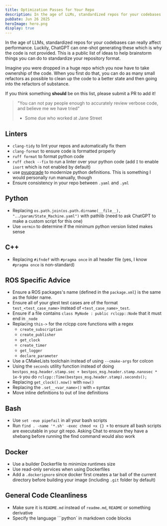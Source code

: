 ```yaml
---
title: Optimization Passes for Your Repo
description: In the age of LLMs, standardized repos for your codebases can really affect performance. Luckily, ChatGPT can one-shot generating these which is why the code is not provided.
pubDate: Jun 26 2025
heroImage: hero.png
display: true
---
```


In the age of LLMs, standardized repos for your codebases can really affect performance. Luckily, ChatGPT can one-shot generating these which is why the code is not provided. This is a public list of ideas to help brainstorm things you can do to standardize your repository format.

Imagine you were dropped in a huge repo which you now have to take ownership of the code. When you first do that, you can do as many small refactors as possible to clean up the code to a better state and then going into the refactors of substance.

If you think something **should** be on this list, please submit a PR to add it!

> "You can not pay people enough to accurately review verbose code, and believe me we have tried"
> - Some due who worked at Jane Street

## Linters

- `clang-tidy` to lint your repos and automatically fix them
- `clang-format` to ensure code is formatted properly
- `ruff format` to format python code
- `ruff check --fix` to run a linter over your python code (add `I` to enable `isort` which is not enabled by default)
- use [pyupgrade](https://github.com/asottile/pyupgrade) to modernize python definitions. This is something I would personally run manually, though
- Ensure consistency in your repo between `.yaml` and `.yml`

## Python

- Replacing `os.path.join(os.path.dirname(__file__), "../param/State_Machine.yaml")` with pathlib (need to ask ChatGPT to make a custom script for this one)
- Use `vermin` to determine if the minimum python version listed makes sense

## C++

- Replacing `#ifndef` with `#pragma once` in all header file (yes, I know `#pragma once` is non-standard)

## ROS Specific Advice

- Ensure a ROS packages's name (defined in the `package.xml`) is the same as the folder name.
- Ensure all of your gtest test cases are  of the format `test_<test_case_name>` instead of `<test_case_name>_test`.
- Ensure if a file contains `class MyNode : public rclcpp::Node` that it must end in `_node`
- Replacing `this->` for the rclcpp core functions with a regex
  - `create_subscription`
  - `create_publisher`
  - `get_clock`
  - `create_timer`
  - `get_logger`
  - `declare_parameter`
- Use a CMakeLists toolchain instead of using `--cmake-args` for colcon
- Using the `seconds` utility function instead of doing `bestpos_msg.header.stamp.sec + bestpos_msg.header.stamp.nanosec * 1e-9` you do `rclcpp::Time(bestpos_msg.header.stamp).seconds();`
- Replacing `get_clock().now()` with `now()`
- Replacing the `.set__<var_name>()` with `=` syntax
- Move inline definitions to out of line definitions

## Bash

- Use `set -euo pipefail` in all your bash scripts
- Run `find . -name '*.sh' -exec chmod +x {} +` to ensure all bash scripts are executable in your git repo. Asking Chat to ensure they have a shebang before running the find command would also work

## Docker

- Use a builder Dockerfile to minimize runtimes size
- Use read-only services when using Dockerfiles
- Add a `.dockerignore` since docker first creates a tar ball of the current directory before building your image (including `.git` folder by default)

## General Code Cleanliness

- Make sure it is `README.md` instead of `readme.md`, `README` or something derivative
- Specify the language ```python` in markdown code blocks
